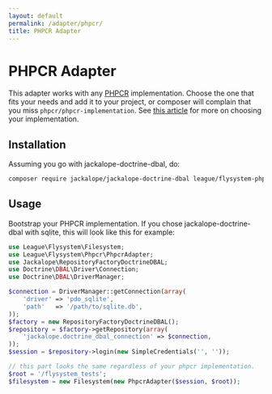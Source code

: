 ```yaml
---
layout: default
permalink: /adapter/phpcr/
title: PHPCR Adapter
---
```


# PHPCR Adapter

This adapter works with any [PHPCR](http://phpcr.github.io) implementation.
Choose the one that fits your needs and add it to your project, or composer
will  complain that you miss `phpcr/phpcr-implementation`. See
[this article](http://symfony.com/doc/master/cmf/cookbook/database/choosing_phpcr_implementation.html)
for more on choosing your implementation.

## Installation

Assuming you go with jackalope-doctrine-dbal, do:

~~~bash
composer require jackalope/jackalope-doctrine-dbal league/flysystem-phpcr
~~~

## Usage

Bootstrap your PHPCR implementation. If you chose jackalope-doctrine-dbal with sqlite, 
this will look like this for example:

~~~php
use League\Flysystem\Filesystem;
use League\Flysystem\Phpcr\PhpcrAdapter;
use Jackalope\RepositoryFactoryDoctrineDBAL;
use Doctrine\DBAL\Driver\Connection;
use Doctrine\DBAL\DriverManager;

$connection = DriverManager::getConnection(array(
    'driver' => 'pdo_sqlite',
    'path'   => '/path/to/sqlite.db',
));
$factory = new RepositoryFactoryDoctrineDBAL();
$repository = $factory->getRepository(array(
    'jackalope.doctrine_dbal_connection' => $connection,
));
$session = $repository->login(new SimpleCredentials('', ''));

// this part looks the same regardless of your phpcr implementation.
$root = '/flysystem_tests';
$filesystem = new Filesystem(new PhpcrAdapter($session, $root));
~~~
